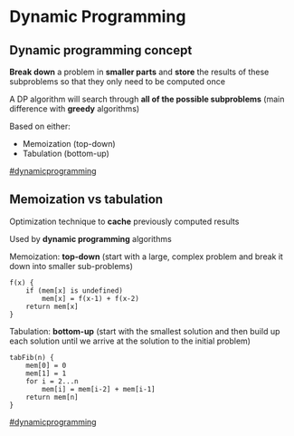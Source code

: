 # Dynamic Programming

## Dynamic programming concept

**Break down** a problem in **smaller parts** and **store** the results of these subproblems so that they only need to be computed once

A DP algorithm will search through **all of the possible subproblems** (main difference with **greedy** algorithms)

Based on either:
- Memoization (top-down)
- Tabulation (bottom-up)

[#dynamicprogramming](dynamic_programming.md)

## Memoization vs tabulation

Optimization technique to **cache** previously computed results

Used by **dynamic programming** algorithms

Memoization: **top-down** (start with a large, complex problem and break it down into smaller sub-problems)

```
f(x) {
	if (mem[x] is undefined)
		mem[x] = f(x-1) + f(x-2)
	return mem[x]
}
```

Tabulation: **bottom-up** (start with the smallest solution and then build up each solution until we arrive at the solution to the initial problem)

```
tabFib(n) {
	mem[0] = 0
	mem[1] = 1
	for i = 2...n
		mem[i] = mem[i-2] + mem[i-1]
	return mem[n]
}
```

[#dynamicprogramming](dynamic_programming.md)